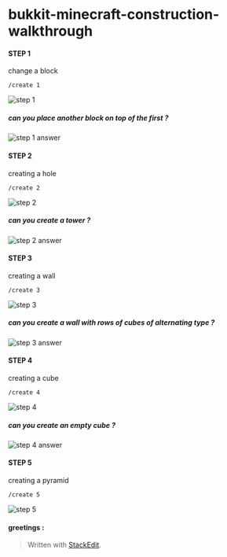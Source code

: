 bukkit-minecraft-construction-walkthrough
===================================

#### STEP 1

change a block

	/create 1

![step 1](http://toto-castaldi.github.io/cdn/images/bukkit-minecraft-construction-walkthrough/step-1.png "step 1")

##### can you place another block on top of the first ?

![step 1 answer](http://toto-castaldi.github.io/cdn/images/bukkit-minecraft-construction-walkthrough/step-1-answer.png "step 1 answer")

#### STEP 2

creating a hole

	/create 2

![step 2](http://toto-castaldi.github.io/cdn/images/bukkit-minecraft-construction-walkthrough/step-2.png "step 2")
 
##### can you create a tower ?

![step 2 answer](http://toto-castaldi.github.io/cdn/images/bukkit-minecraft-construction-walkthrough/step-2-answer.png "step 2 answer")

#### STEP 3

creating a wall

	/create 3

 ![step 3](http://toto-castaldi.github.io/cdn/images/bukkit-minecraft-construction-walkthrough/step-3.png "step 3")
 
##### can you create a wall with rows of cubes of alternating type ?

![step 3 answer](http://toto-castaldi.github.io/cdn/images/bukkit-minecraft-construction-walkthrough/step-3-answer.png "step 3 answer")

#### STEP 4

creating a cube

	/create 4

  ![step 4](http://toto-castaldi.github.io/cdn/images/bukkit-minecraft-construction-walkthrough/step-4.png "step 4")
 
##### can you create an empty cube ?

![step 4 answer](http://toto-castaldi.github.io/cdn/images/bukkit-minecraft-construction-walkthrough/step-4-answer.png "step 4 answer")

#### STEP 5

creating a pyramid

	/create 5

  ![step 5](http://toto-castaldi.github.io/cdn/images/bukkit-minecraft-construction-walkthrough/step-5.png "step 5")


#### greetings :

> Written with [StackEdit](https://stackedit.io/).
